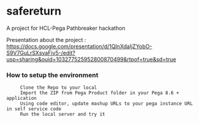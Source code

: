 # safereturn
A project for HCL-Pega Pathbreaker hackathon

Presentation about the project : https://docs.google.com/presentation/d/1QlnXdaIjZYobO-S9V7GuLrSXsvaFiv5-/edit?usp=sharing&ouid=103277525952800870499&rtpof=true&sd=true

### How to setup the environment
         Clone the Repo to your local
         Import the ZIP from Pega Product folder in your Pega 8.6 + application
         Using code editor, update mashup URLs to your pega instance URL in self service code
         Run the local server and try it
